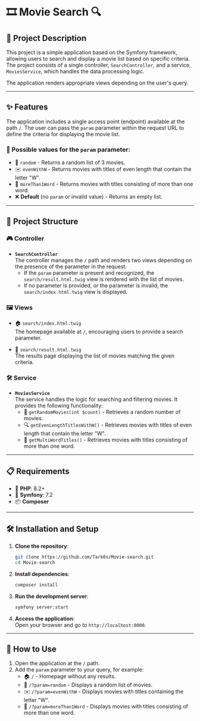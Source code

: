 # 🎞 Movie Search 🔍

## 📖 Project Description

This project is a simple application based on the Symfony framework, allowing users to search and display a movie list based on specific criteria. The project consists of a single controller, `SearchController`, and a service, `MoviesService`, which handles the data processing logic.

The application renders appropriate views depending on the user's query.

---

## ✨ Features

The application includes a single access point (endpoint) available at the path `/`. The user can pass the `param` parameter within the request URL to define the criteria for displaying the movie list.

### 🔧 Possible values for the `param` parameter:

- 🎲 `random` - Returns a random list of 3 movies.
- ✉️ `evenWithW` - Returns movies with titles of even length that contain the letter "W".
- 📝 `moreThan1Word` - Returns movies with titles consisting of more than one word.
- ❌ **Default** (no `param` or invalid value) - Returns an empty list.

---

## 📂 Project Structure

### 🎮 Controller

- **`SearchController`**  
  The controller manages the `/` path and renders two views depending on the presence of the parameter in the request:
  - If the `param` parameter is present and recognized, the `search/result.html.twig` view is rendered with the list of movies.
  - If no parameter is provided, or the parameter is invalid, the `search/index.html.twig` view is displayed.

### 🖼 Views

- 🏠 `search/index.html.twig`  
  The homepage available at `/`, encouraging users to provide a search parameter.
  
- 📜 `search/result.html.twig`  
  The results page displaying the list of movies matching the given criteria.

### 🛠 Service

- **`MoviesService`**  
  The service handles the logic for searching and filtering movies. It provides the following functionality:
  - 🎲 `getRandomMovies(int $count)` - Retrieves a random number of movies.
  - 🔍 `getEvenLengthTitlesWithW()` - Retrieves movies with titles of even length that contain the letter "W".
  - 📝 `getMultiWordTitles()` - Retrieves movies with titles consisting of more than one word.

---

## 📋 Requirements

- 🐘 **PHP**: 8.2+  
- 🎵 **Symfony**: 7.2
- 📦 **Composer**

---

## 🛠 Installation and Setup

1. **Clone the repository**:  
   ```bash
   git clone https://github.com/Tark0s/Movie-search.git
   cd Movie-search
   ```

2. **Install dependencies**:  
   ```bash
   composer install
   ```

3. **Run the development server**:  
   ```bash
   symfony server:start
   ```

4. **Access the application**:  
   Open your browser and go to `http://localhost:8000`.

---

## 🎯 How to Use

1. Open the application at the `/` path.
2. Add the `param` parameter to your query, for example:
   - 🏠 `/` - Homepage without any results.
   - 🎲 `/?param=random` - Displays a random list of movies.
   - ✉️ `/?param=evenWithW` - Displays movies with titles containing the letter "W".
   - 📝 `/?param=moreThan1Word` - Displays movies with titles consisting of more than one word.

